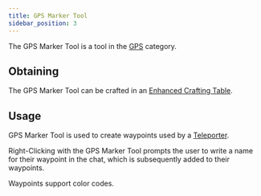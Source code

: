 ```yaml
---
title: GPS Marker Tool
sidebar_position: 3
---
```


The GPS Marker Tool is a tool in the [GPS](GPS.md) category.

## Obtaining

The GPS Marker Tool can be crafted in an [Enhanced Crafting Table](../Basic-Machines/Enhanced-Crafting-Table.md).

## Usage

GPS Marker Tool is used to create waypoints used by a [Teleporter](Teleporter.md).

Right-Clicking with the GPS Marker Tool prompts the user to write a name for their waypoint in the chat, which is subsequently added to their waypoints.

Waypoints support color codes.
